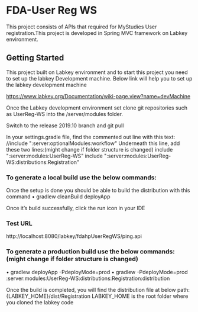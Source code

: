 # FDA-User Reg WS

This project consists of APIs that required for MyStudies User registration.This project is developed in Spring MVC framework on Labkey environment.

## Getting Started

This project built on Labkey environment and to start this project you need to set up the labkey 
Development machine. Below link will help you to set up the labkey development machine 

https://www.labkey.org/Documentation/wiki-page.view?name=devMachine

Once the Labkey development environment set clone git repositories such as UserReg-WS into the /server/modules folder.

Switch to the release 2019.10 branch and git pull

In your settings.gradle file, find the commented out line with this text:
//include ":server:optionalModules:workflow"
Underneath this line, add these two lines:(might change if folder structure is changed)
include ":server:modules:UserReg-WS"
include ":server:modules:UserReg-WS:distributions:Registration"

### To generate a local build use the below commands:

Once the setup is done you should be able to build the distribution with this command
•	gradlew cleanBuild deployApp

Once it’s build successfully, click the run icon in your IDE

### Test URL
http://localhost:8080/labkey/fdahpUserRegWS/ping.api

### To generate a production build use the below commands:(might change if folder structure is changed)
•	gradlew deployApp -PdeployMode=prod
•	gradlew -PdeployMode=prod :server:modules:UserReg-WS:distributions:Registration:distribution

Once the build is completed, you will find the distribution file at below path:
{LABKEY_HOME}/dist/Registration
LABKEY_HOME is the root folder where you cloned the labkey code
